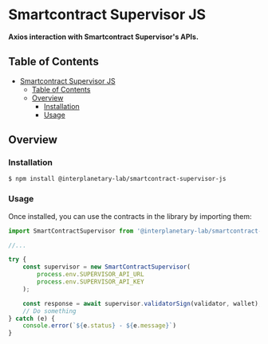 # Smartcontract Supervisor JS

[ethereum-image]: https://img.shields.io/badge/Ethereum-purple?logo=Ethereum
[ethereum-url]: https://ethereum.org/fr/
[solidity-image]: https://img.shields.io/badge/Solidity_v0.8-gray?logo=Solidity
[solidity-url]: https://docs.soliditylang.org

**Axios interaction with Smartcontract Supervisor's APIs.**

## Table of Contents

- [Smartcontract Supervisor JS](#smartcontract-supervisor-js)
  - [Table of Contents](#table-of-contents)
  - [Overview](#overview)
    - [Installation](#installation)
    - [Usage](#usage)

## Overview

### Installation

```console
$ npm install @interplanetary-lab/smartcontract-supervisor-js
```

### Usage

Once installed, you can use the contracts in the library by importing them:

```javascript
import SmartContractSupervisor from '@interplanetary-lab/smartcontract-supervisor-js';

//...

try {
    const supervisor = new SmartContractSupervisor(
        process.env.SUPERVISOR_API_URL
        process.env.SUPERVISOR_API_KEY
    );

    const response = await supervisor.validatorSign(validator, wallet);
    // Do something
} catch (e) {
    console.error(`${e.status} - ${e.message}`)
}
```
